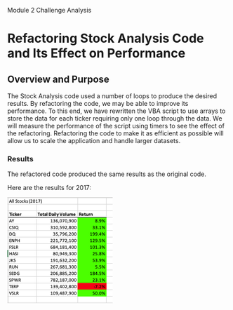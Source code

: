 Module 2 Challenge Analysis

# Refactoring Stock Analysis Code and Its Effect on Performance

## Overview and Purpose
The Stock Analysis code used a number of loops to produce the desired results.  By refactoring the code, we may be able to improve its performance.  To this end, we have rewritten the VBA script to use arrays to store the data for each ticker requiring only one loop through the data.  We will measure the performance of the script using timers to see the effect of the refactoring.  Refactoring the code to make it as efficient as possible will allow us to scale the application and handle larger datasets.

### Results
The refactored code produced the same results as the original code. 

Here are the results for 2017:

<img src=/Resources/Refactored_Output_2017.png></img>

